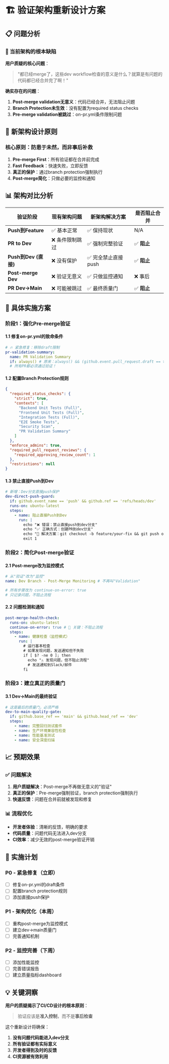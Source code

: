 # 🏗️ 验证架构重新设计方案

## 📋 问题分析

### 🚨 当前架构的根本缺陷

**用户质疑的核心问题**：

> "都已经merge了，这些dev workflow检查的意义是什么？就算是有问题的代码都已经合并完了啊！"

**确实存在的问题**：

1. **Post-merge validation无意义**：代码已经合并，无法阻止问题
2. **Branch Protection未生效**：没有配置为required status checks
3. **Pre-merge validation被跳过**：on-pr.yml条件限制问题

## 🎯 新架构设计原则

### 核心原则：**防患于未然，而非事后补救**

1. **Pre-merge First**：所有验证都在合并前完成
2. **Fast Feedback**：快速失败，立即反馈
3. **真正的保护**：通过branch protection强制执行
4. **Post-merge简化**：只做必要的监控和通知

## 📊 架构对比分析

| 验证阶段             | 现有架构问题    | 新架构解决方案      | 是否阻止合并 |
| -------------------- | --------------- | ------------------- | ------------ |
| **Push到Feature**    | ✅ 基本正常     | ✅ 保持现状         | N/A          |
| **PR to Dev**        | ❌ 条件限制跳过 | ✅ 强制完整验证     | ✅ **阻止**  |
| **Push到Dev (直接)** | ❌ 没有保护     | ✅ 完全禁止直接push | ✅ **阻止**  |
| **Post-merge Dev**   | ❌ 验证无意义   | ✅ 只做监控通知     | ❌ 事后      |
| **PR Dev->Main**     | ❌ 可能被跳过   | ✅ 最终质量门       | ✅ **阻止**  |

## 🔧 具体实施方案

### 阶段1：强化Pre-merge验证

#### 1.1 修复on-pr.yml的致命条件

```yaml
# 🔥 紧急修复：移除draft限制
pr-validation-summary:
  name: PR Validation Summary
  if: always() # 原来：always() && (github.event.pull_request.draft == true || ...)
  # 所有PR都必须通过验证！
```

#### 1.2 配置Branch Protection规则

```json
{
  "required_status_checks": {
    "strict": true,
    "contexts": [
      "Backend Unit Tests (Full)",
      "Frontend Unit Tests (Full)",
      "Integration Tests (Full)",
      "E2E Smoke Tests",
      "Security Scan",
      "PR Validation Summary"
    ]
  },
  "enforce_admins": true,
  "required_pull_request_reviews": {
    "required_approving_review_count": 1
  },
  "restrictions": null
}
```

#### 1.3 禁止直接Push到Dev

```yaml
# 新增：Dev分支直接push保护
dev-direct-push-guard:
  if: github.event_name == 'push' && github.ref == 'refs/heads/dev'
  runs-on: ubuntu-latest
  steps:
    - name: 阻止直接Push到Dev
      run: |
        echo "❌ 错误：禁止直接push到dev分支"
        echo "✅ 正确方式：创建PR到dev分支"
        echo "🔧 解决方案：git checkout -b feature/your-fix && git push origin feature/your-fix"
        exit 1
```

### 阶段2：简化Post-merge验证

#### 2.1 Post-merge改为监控模式

```yaml
# 从"验证"改为"监控"
name: Dev Branch - Post-Merge Monitoring # 不再叫"Validation"

# 所有步骤改为 continue-on-error: true
# 只记录问题，不阻止流程
```

#### 2.2 问题检测和通知

```yaml
post-merge-health-check:
  runs-on: ubuntu-latest
  continue-on-error: true # 🔑 关键：不阻止流程
  steps:
    - name: 健康检查（监控模式）
      run: |
        # 运行基本检查
        # 如果发现问题，发送通知但不失败
        if [ $? -ne 0 ]; then
          echo "⚠️ 发现问题，但不阻止流程"
          # 发送通知到Slack/邮件
        fi
```

### 阶段3：建立真正的质量门

#### 3.1 Dev->Main的最终验证

```yaml
# 这是最后的质量门，必须严格
dev-to-main-quality-gate:
  if: github.base_ref == 'main' && github.head_ref == 'dev'
  steps:
    - name: 完整回归测试套件
    - name: 生产环境兼容性检查
    - name: 性能基准测试
    - name: 安全深度扫描
```

## 📈 预期效果

### ✅ 问题解决

1. **用户质疑解决**：Post-merge不再做无意义的"验证"
2. **真正的保护**：Pre-merge强制验证，branch protection强制执行
3. **快速反馈**：问题在合并前就被发现和修复

### 📊 流程优化

- **开发者体验**：清晰的反馈，明确的要求
- **代码质量**：问题代码无法进入dev分支
- **CI效率**：减少无效的post-merge验证开销

## 🚀 实施计划

### P0 - 紧急修复（立即）

- [ ] 修复on-pr.yml的draft条件
- [ ] 配置branch protection规则
- [ ] 添加直接push保护

### P1 - 架构优化（本周）

- [ ] 重构post-merge为监控模式
- [ ] 建立dev->main质量门
- [ ] 完善通知机制

### P2 - 监控完善（下周）

- [ ] 添加性能监控
- [ ] 完善错误报告
- [ ] 建立质量指标dashboard

## 💡 关键洞察

**用户的质疑揭示了CI/CD设计的根本原则**：

> 验证应该是**准入控制**，而不是**事后检查**

这个重新设计将确保：

1. **没有问题代码能进入dev分支**
2. **所有验证都有实际意义**
3. **开发者得到及时的反馈**
4. **CI资源被有效利用**
